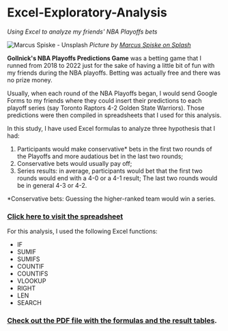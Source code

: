 # Excel-Exploratory-Analysis
_Using Excel to analyze my friends' NBA Playoffs bets_

![Marcus Spiske - Unsplash](https://i.ibb.co/2FD7wNf/Marcus-Siske-Unsplash.jpg)
_Picture by [Marcus Spiske on Splash](https://unsplash.com/photos/BfphcCvhl6E)_

**Gollnick's NBA Playoffs Predictions Game** was a betting game that I runned from 2018 to 2022 just for the sake of having a little bit of fun with my friends during the NBA playoffs. Betting was actually free and there was no prize money.

Usually, when each round of the NBA Playoffs began, I would send Google Forms to my friends where they could insert their predictions to each playoff series (say Toronto Raptors 4-2 Golden State Warriors). 
Those predictions were then compiled in spreadsheets that I used for this analysis.

In this study, I have used Excel formulas to analyze three hypothesis that I had:

1) Participants would make conservative* bets in the first two rounds of the Playoffs and more audatious bet in the last two rounds;
2) Conservative bets would usually pay off;
3) Series results: in average, participants would bet that the first two rounds would end with a 4-0 or a 4-1 result; The last two rounds would be in general 4-3 or 4-2.

*Conservative bets: Guessing the higher-ranked team would win a series.

### [Click here to visit the spreadsheet](https://docs.google.com/spreadsheets/d/1zR-Xrf2jNx9gTmxZ1e3qi-dGNDEoP0z8mretSx_ujXY/edit#gid=88324844)

For this analysis, I used the following Excel functions:

- IF
- SUMIF
- SUMIFS
- COUNTIF
- COUNTIFS
- VLOOKUP
- RIGHT
- LEN
- SEARCH

### [Check out the PDF file with the formulas and the result tables](https://github.com/felipegollnick/Excel-Exploratory-Analysis/blob/main/Gollnick's%20NBA%20Playoffs%20Game.pdf).

